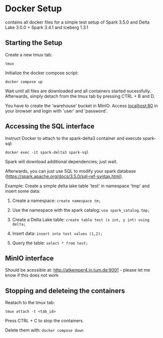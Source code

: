 # Docker Setup

contains all docker files for a simple test setup of Spark 3.5.0 and Delta Lake 3.0.0 + Spark 3.4.1 and Iceberg 1.3.1

## Starting the Setup

Create a new tmux tab:

``
tmux
``

Initialize the docker compose script:

``
docker compose up
``

Wait until all files are downloaded and all containers started sucessfully. Afterwards, simply detach from the tmux tab by pressing CTRL + B and D. 

You have to create the 'warehouse' bucket in MinIO. Access [localhost:80](http://localhost/login) in your browser and login with 'user' and 'password'.

## Accessing the SQL interface 

Instruct Docker to attach to the spark-delta3 container and execute spark-sql:

``
docker exec -it spark-delta3 spark-sql
``

Spark will download additional dependencies; just wait.

Afterwards, you can just use SQL to modify your spark database (https://spark.apache.org/docs/3.5.0/sql-ref-syntax.html). 

Example: Create a simple delta lake table 'test' in namespace 'tmp' and insert some data:

1. Create a namespace:
``
create namespace tm;
``

2. Use the namespace with the spark catalog:
``
use spark_catalog.tmp;
``

3. Create a Delta Lake table:
``
create table test (x int, y int) using delta;
``

4. Insert data:
``
insert into test values (1,2);
``

5. Query the table:
``
select * from test;
``

## MinIO interface

Should be acessible at: http://atkemper4.in.tum.de:9001 - please let me know if this does not work

## Stopping and deleteing the containers

Reatach to the tmux tab:

``
tmux attach -t <tab_id>
``

Press CTRL + C to stop the containers.

Delete them with:
``
docker compose down
``
